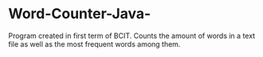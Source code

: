 # Word-Counter-Java-
Program created in first term of BCIT. Counts the amount of words in a text file as well as the most frequent words among them.
